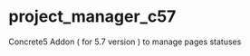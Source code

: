 project_manager_c57
===================

Concrete5 Addon ( for 5.7 version ) to manage pages statuses
